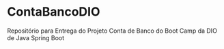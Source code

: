# ContaBancoDIO
Repositório para Entrega do Projeto Conta de Banco do Boot Camp da DIO de Java Spring Boot
